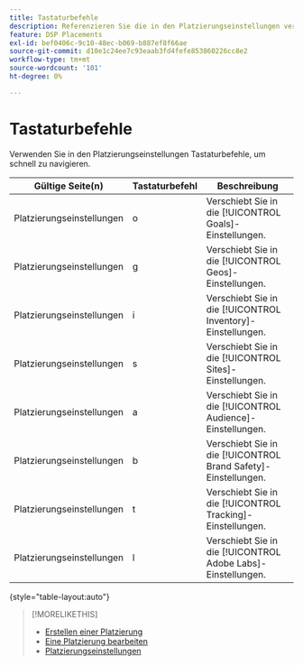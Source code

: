 ```yaml
---
title: Tastaturbefehle
description: Referenzieren Sie die in den Platzierungseinstellungen verfügbaren Tastaturbefehle.
feature: DSP Placements
exl-id: bef0406c-9c10-48ec-b069-b887ef8f66ae
source-git-commit: d10e1c24ee7c93eaab3fd4fefe853860226cc8e2
workflow-type: tm+mt
source-wordcount: '101'
ht-degree: 0%

---
```


# Tastaturbefehle

Verwenden Sie in den Platzierungseinstellungen Tastaturbefehle, um schnell zu navigieren<!-- and to create ads and placements -->.

| Gültige Seite(n) | Tastaturbefehl | Beschreibung |
| ---------------| ----------- | ---------------------- |
| Platzierungseinstellungen | o | Verschiebt Sie in die [!UICONTROL Goals]-Einstellungen. |
| Platzierungseinstellungen | g | Verschiebt Sie in die [!UICONTROL Geos]-Einstellungen. |
| Platzierungseinstellungen | i | Verschiebt Sie in die [!UICONTROL Inventory]-Einstellungen. |
| Platzierungseinstellungen | s | Verschiebt Sie in die [!UICONTROL Sites]-Einstellungen. |
| Platzierungseinstellungen | a | Verschiebt Sie in die [!UICONTROL Audience]-Einstellungen. |
| Platzierungseinstellungen | b | Verschiebt Sie in die [!UICONTROL Brand Safety]-Einstellungen. |
| Platzierungseinstellungen | t | Verschiebt Sie in die [!UICONTROL Tracking]-Einstellungen. |
| Platzierungseinstellungen | l | Verschiebt Sie in die [!UICONTROL Adobe Labs]-Einstellungen. |

{style=&quot;table-layout:auto&quot;}

<!-- | Legacy placement settings | npv | Lets you create a new video placement | -->
<!-- | Legacy placement settings | npd | Lets you create a new display placement | -->
<!-- | Legacy placement settings | nav | Lets you create a new video ad | -->
<!-- | Legacy placement settings | nad | Lets you create a new display ad| -->

>[!MORELIKETHIS]
>
>* [Erstellen einer Platzierung](/help/dsp/campaign-management/placements/placement-create.md)
>* [Eine Platzierung bearbeiten](/help/dsp/campaign-management/placements/placement-edit.md)
>* [Platzierungseinstellungen](/help/dsp/campaign-management/placements/placement-settings.md)

